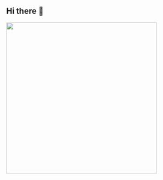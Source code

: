 ## Hi there 👋
<img src="https://media.giphy.com/media/v1.Y2lkPTc5MGI3NjExd3BlZmk2dmt6NXlpd3ZvbGpjd29zbncwejlmN3U1cXl6emFvNnk4NSZlcD12MV9naWZzX3NlYXJjaCZjdD1n/Wsju5zAb5kcOfxJV9i/giphy.gif" width="400"/>

<!-- 
**Preetesh1/Preetesh1** is a ✨ _special_ ✨ repository because its `README.md` (this file) appears on your GitHub profile.

Here are some ideas to get you started:

- 🔭 I’m currently working on ...
- 🌱 I’m currently learning ...
- 👯 I’m looking to collaborate on ...
- 🤔 I’m looking for help with ...
- 💬 Ask me about ...
- 📫 How to reach me: ...
- 😄 Pronouns: ...
- ⚡ Fun fact: ...
-->
